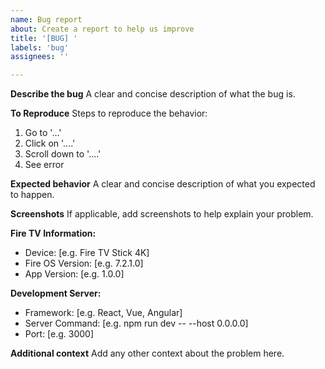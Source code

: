 ```yaml
---
name: Bug report
about: Create a report to help us improve
title: '[BUG] '
labels: 'bug'
assignees: ''

---
```


**Describe the bug**
A clear and concise description of what the bug is.

**To Reproduce**
Steps to reproduce the behavior:
1. Go to '...'
2. Click on '....'
3. Scroll down to '....'
4. See error

**Expected behavior**
A clear and concise description of what you expected to happen.

**Screenshots**
If applicable, add screenshots to help explain your problem.

**Fire TV Information:**
 - Device: [e.g. Fire TV Stick 4K]
 - Fire OS Version: [e.g. 7.2.1.0]
 - App Version: [e.g. 1.0.0]

**Development Server:**
 - Framework: [e.g. React, Vue, Angular]
 - Server Command: [e.g. npm run dev -- --host 0.0.0.0]
 - Port: [e.g. 3000]

**Additional context**
Add any other context about the problem here.